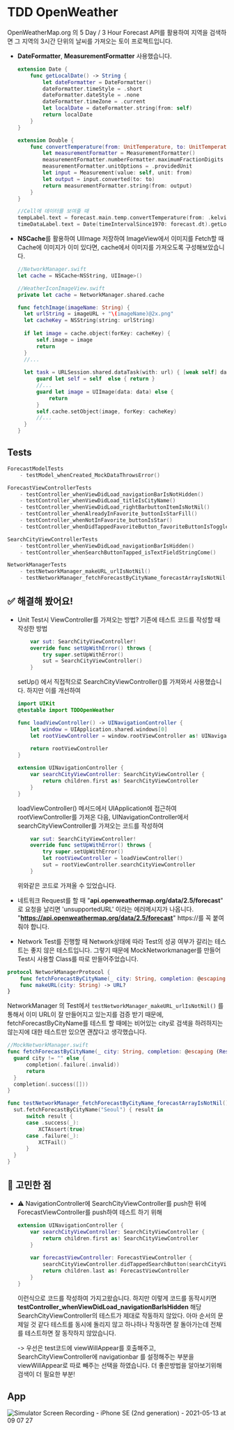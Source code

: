# TDD OpenWeather

OpenWeatherMap.org 의 5 Day / 3 Hour Forecast API를 활용하여 지역을 검색하면 그 지역의 3시간 단위의 날씨를 가져오는 토이 프로젝트입니다.



- **DateFormatter**, **MeasurementFormatter** 사용했습니다.

  ```swift
  extension Date {
      func getLocalDate() -> String {
          let dateFormatter = DateFormatter()
          dateFormatter.timeStyle = .short
          dateFormatter.dateStyle = .none
          dateFormatter.timeZone = .current
          let localDate = dateFormatter.string(from: self)
          return localDate
      }
  }
  ```

  ```swift
  extension Double {
      func convertTemperature(from: UnitTemperature, to: UnitTemperature) -> String {
          let measurementFormatter = MeasurementFormatter()
          measurementFormatter.numberFormatter.maximumFractionDigits = 0
          measurementFormatter.unitOptions = .providedUnit
          let input = Measurement(value: self, unit: from)
          let output = input.converted(to: to)
          return measurementFormatter.string(from: output)
      }
  }
  ```

  ```swift
  //Cell에 데이터를 보여줄 때
  tempLabel.text = forecast.main.temp.convertTemperature(from: .kelvin, to: .celsius)
  timeDataLabel.text = Date(timeIntervalSince1970: forecast.dt).getLocalDate()
  ```

- **NSCache**를 활용하여 UIImage 저장하여 ImageView에서 이미지를 Fetch할 때 Cache에 이미지가 이미 있다면, cache에서 이미지를 가져오도록 구성해보았습니다.

  ```swift
  //NetworkManager.swift
  let cache = NSCache<NSString, UIImage>()
  ```

  ```swift
  //WeatherIconImageView.swift
  private let cache = NetworkManager.shared.cache
  
  func fetchImage(imageName: String) {
  	let urlString = imageURL + "\(imageName)@2x.png"
  	let cacheKey = NSString(string: urlString)
         
  	if let image = cache.object(forKey: cacheKey) {
  		self.image = image
  		return
  	}
    //...
    
  	let task = URLSession.shared.dataTask(with: url) { [weak self] data, response, error in
  		guard let self = self  else { return }
  		//...
  		guard let image = UIImage(data: data) else {
  			return
  		}        
  		self.cache.setObject(image, forKey: cacheKey)
  		//...
  	}
  }
  ```


## Tests

```swift
ForecastModelTests
	- testModel_whenCreated_MockDataThrowsError()

ForecastViewControllerTests
	- testController_whenViewDidLoad_navigationBarIsNotHidden()
	- testController_whenViewDidLoad_titleIsCityName()
	- testController_whenViewDidLoad_rightBarbuttonItemIsNotNil()
	- testController_whenAlreadyInFavorite_buttonIsStarFill()
	- testController_whenNotInFavorite_buttonIsStar()
	- testController_whenDidTappedFavoriteButton_favoriteButtonIsToggled()

SearchCityViewControllerTests
	- testController_whenViewDidLoad_navigationBarIsHidden()
	- testController_whenSearchButtonTapped_isTextFieldStringCome()

NetworkManagerTests
	- testNetworkManager_makeURL_urlIsNotNil()
	- testNetworkManager_fetchForecastByCityName_forecastArrayIsNotNil()
```

## ✅ 해결해 봤어요!

- Unit Test시 ViewController를 가져오는 방법?
  기존에 테스트 코드를 작성할 때 작성한 방법 

  ```swift
      var sut: SearchCityViewController!
      override func setUpWithError() throws {
          try super.setUpWithError()
          sut = SearchCityViewController()
      }
  ```

  setUp() 에서 직접적으로 SearchCityViewController()를 가져와서 사용했습니다. 하지만 이를 개선하여 

  ```swift
  import UIKit
  @testable import TDDOpenWeather
  
  func loadViewController() -> UINavigationController {
      let window = UIApplication.shared.windows[0]
      let rootViewController = window.rootViewController as! UINavigationController
      
      return rootViewController
  }
  
  extension UINavigationController {
      var searchCityViewController: SearchCityViewController {
          return children.first as! SearchCityViewController
      }
  }
  ```

  loadViewController() 메서드에서 UIApplication에 접근하여 rootViewController를 가져온 다음, UINavigationController에서 searchCityViewController를 가져오는 코드를 작성하여

  ```swift
      var sut: SearchCityViewController!
      override func setUpWithError() throws {
          try super.setUpWithError()
          let rootViewController = loadViewController()
          sut = rootViewController.searchCityViewController
      }
  ```

  위와같은 코드로 가져올 수 있었습니다.

- 네트워크 Request를 할 때 "**api.openweathermap.org/data/2.5/forecast**" 로 요청을 날리면 'unsupportedURL' 이라는 에러메시지가 나옵니다.  "**https://api.openweathermap.org/data/2.5/forecast**" https://를 꼭 붙여줘야 합니다.

-  Network Test를 진행할 때 Network상태에 따라 Test의 성공 여부가 갈리는 테스트는 좋지 않은 테스트입니다. 그렇기 때문에 MockNetworkmanager를 만들어 Test시 사용할 Class를 따로 만들어주었습니다.

  ```swift
  protocol NetworkManagerProtocol {
      func fetchForecastByCityName(_ city: String, completion: @escaping (Result<[Forecast], NetworkError>) -> Void)
      func makeURL(city: String) -> URL?
  }
  ```

  NetworkManager 의 Test에서 `testNetworkManager_makeURL_urlIsNotNil()` 를 통해서 이미 URL이 잘 만들어지고 있는지를 검증 받기 때문에, fetchForecastByCityName를 테스트 할 때에는 비어있는 city로 검색을 하려하지는 않는지에 대한 테스트만 있으면 괜찮다고 생각했습니다. 

  ```swift
  //MockNetworkManager.swift
  func fetchForecastByCityName(_ city: String, completion: @escaping (Result<[Forecast], NetworkError>) -> Void) {
  	guard city != "" else {
  		completion(.failure(.invalid))
  		return
  	}
  	completion(.success([]))
  }
  ```

  ```swift
  func testNetworkManager_fetchForecastByCityName_forecastArrayIsNotNil() {
  	sut.fetchForecastByCityName("Seoul") { result in
  		switch result {
  		case .success(_):
  			XCTAssert(true)
  		case .failure(_):
  			XCTFail()
  		}
  	}
  }
  ```

  

## 🧐 고민한 점

- ⚠️ NavigationController에 SearchCityViewController를 push한 뒤에 ForecastViewController를 push하여 테스트 하기 위해 

  ```swift
  extension UINavigationController {
      var searchCityViewController: SearchCityViewController {
          return children.first as! SearchCityViewController
      }
      
      var forecastViewController: ForecastViewController {
          searchCityViewController.didTappedSearchButton(searchCityViewController.searchButton)
          return children.last as! ForecastViewController
      }
  }
  ```

  이런식으로 코드를 작성하여 가지고왔습니다. 하지만 이렇게 코드를 동작시키면 **testController_whenViewDidLoad_navigationBarIsHidden** 해당 SearchCityViewController의 테스트가 제대로 작동하지 않았다. 아마 순서의 문제일 것 같다 테스트를 동시에 돌리지 않고 하나하나 작동하면 잘 돌아가는데 전체를 테스트하면 잘 동작하지 않았습니다. 

  -> 우선은 test코드에 viewWillAppear를 호출해주고, SearchCityViewController에 navigationbar 를 설정해주는 부분을 viewWillAppear로 따로 빼주는 선택을 하였습니다. 더 좋은방법을 알아보기위해 검색이 더 필요한 부분!




## App

![Simulator Screen Recording - iPhone SE (2nd generation) - 2021-05-13 at 09 07 27](https://user-images.githubusercontent.com/40102795/118059120-b9fc0880-b3ca-11eb-9920-33bc66503ffd.gif)

